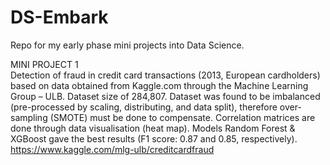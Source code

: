 # DS-Embark
Repo for my early phase mini projects into Data Science.

MINI PROJECT 1\
Detection of fraud in credit card transactions (2013, European cardholders) based on data obtained from Kaggle.com through the Machine Learning Group – ULB. Dataset size of 284,807. Dataset was found to be imbalanced (pre-processed by scaling, distributing, and data split), therefore over-sampling (SMOTE) must be done to compensate. Correlation matrices are done through data visualisation (heat map). Models Random Forest & XGBoost gave the best results (F1 score: 0.87 and 0.85, respectively).\
https://www.kaggle.com/mlg-ulb/creditcardfraud
